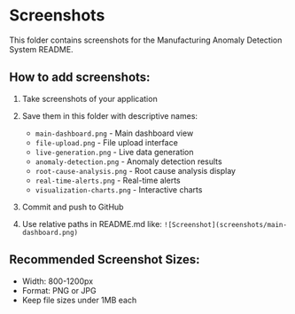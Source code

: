 # Screenshots

This folder contains screenshots for the Manufacturing Anomaly Detection System README.

## How to add screenshots:

1. Take screenshots of your application
2. Save them in this folder with descriptive names:
   - `main-dashboard.png` - Main dashboard view
   - `file-upload.png` - File upload interface
   - `live-generation.png` - Live data generation
   - `anomaly-detection.png` - Anomaly detection results
   - `root-cause-analysis.png` - Root cause analysis display
   - `real-time-alerts.png` - Real-time alerts
   - `visualization-charts.png` - Interactive charts

3. Commit and push to GitHub
4. Use relative paths in README.md like: `![Screenshot](screenshots/main-dashboard.png)`

## Recommended Screenshot Sizes:
- Width: 800-1200px
- Format: PNG or JPG
- Keep file sizes under 1MB each
